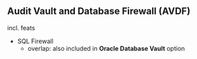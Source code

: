 ## Audit Vault and Database Firewall (AVDF)
incl. feats
- SQL Firewall
  - overlap: also included in **Oracle Database Vault** option

